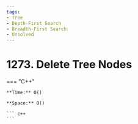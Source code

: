 ```yaml
---
tags:
- Tree
- Depth-First Search
- Breadth-First Search
- Unsolved
---
```



# 1273. Delete Tree Nodes

=== "C++"

    **Time:** O()

    **Space:** O()

    ``` c++
    ```